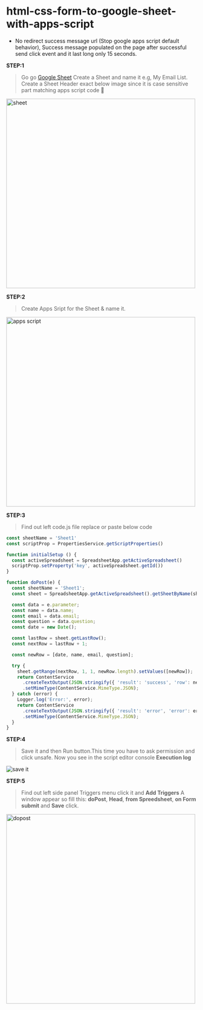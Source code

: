 # html-css-form-to-google-sheet-with-apps-script
* No redirect success message url (Stop google apps script default behavior), Success message populated on the page after successful send click event and it last long only 15 seconds.

**STEP:1**
> Go go [Google Sheet](https://sheets.google.com/)
> Create a Sheet and name it e.g, My Email List.
> Create a Sheet Header exact below image since it is case sensitive part matching apps script code :thinking:


<img width="500" alt="sheet" src="https://github.com/user-attachments/assets/61b8f2ca-c0a8-460e-97ea-c8adcc5f4ead">

**STEP:2**
> Create Apps Sript for the Sheet & name it.


<img width="500" alt="apps script" src="https://github.com/user-attachments/assets/ddc8886e-7304-44f9-8713-afb83e87e3e9">

**STEP:3**
> Find out left code.js file replace or paste below code

```js
const sheetName = 'Sheet1'
const scriptProp = PropertiesService.getScriptProperties()

function initialSetup () {
  const activeSpreadsheet = SpreadsheetApp.getActiveSpreadsheet()
  scriptProp.setProperty('key', activeSpreadsheet.getId())
}

function doPost(e) {
  const sheetName = 'Sheet1';
  const sheet = SpreadsheetApp.getActiveSpreadsheet().getSheetByName(sheetName);

  const data = e.parameter;
  const name = data.name;
  const email = data.email;
  const question = data.question;
  const date = new Date();

  const lastRow = sheet.getLastRow();
  const nextRow = lastRow + 1;

  const newRow = [date, name, email, question];

  try {
    sheet.getRange(nextRow, 1, 1, newRow.length).setValues([newRow]);
    return ContentService
      .createTextOutput(JSON.stringify({ 'result': 'success', 'row': nextRow }))
      .setMimeType(ContentService.MimeType.JSON);
  } catch (error) {
    Logger.log('Error:', error);
    return ContentService
      .createTextOutput(JSON.stringify({ 'result': 'error', 'error': error.message }))
      .setMimeType(ContentService.MimeType.JSON);
  }
}
```

**STEP:4**
> Save it and then Run button.This time you have to ask permission and click unsafe. Now you see in the script editor console **Execution log**

![save it](https://github.com/user-attachments/assets/e9ae206a-6440-4c94-a144-3a36f9199c9c)



**STEP:5**
> Find out left side panel Triggers menu click it and **Add Triggers**
> A window appear so fill this: **doPost**, **Head**, **from Spreedsheet**, **on Form submit** and **Save** click.

<img width="500" alt="dopost" src="https://github.com/user-attachments/assets/ed6036c6-c451-4d24-aa3e-ba5aef465ac6">


